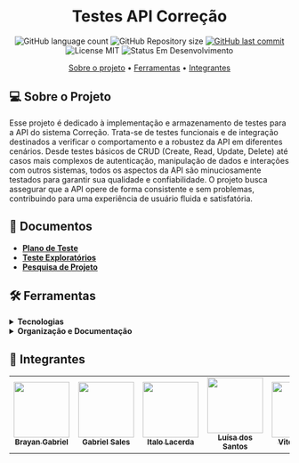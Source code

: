 <h1 align="center"> 
Testes API Correção
</h1>

<p align="center">
  <img alt="GitHub language count" src="https://img.shields.io/github/languages/count/vemser/correcao-qa-web?color=%2304D361">

  <img alt="GitHub Repository size" src="https://img.shields.io/github/repo-size/vemser/correcao-qa-web">
  
  <a href="https://github.com/vemser/correcao-qa-web/commits/main">
    <img alt="GitHub last commit" src="https://img.shields.io/github/last-commit/vemser/correcao-qa-web">
  </a>
  
  <img alt="License MIT" src="https://img.shields.io/badge/license-MIT-brightgreen">

  <img alt="Status Em Desenvolvimento" src="https://img.shields.io/badge/status-em%20desenvolvimento-green">
</p>

<p align="center">
  <a href="#-sobre-o-projeto">Sobre o projeto</a> •
  <a href="#-ferramentas">Ferramentas</a> •
  <a href="#-integrantes">Integrantes</a>
</p>

## 💻 Sobre o Projeto

Esse projeto é dedicado à implementação e armazenamento de testes para a API do sistema Correção. Trata-se de testes funcionais e de integração destinados a verificar o comportamento e a robustez da API em diferentes cenários. Desde testes básicos de CRUD (Create, Read, Update, Delete) até casos mais complexos de autenticação, manipulação de dados e interações com outros sistemas, todos os aspectos da API são minuciosamente testados para garantir sua qualidade e confiabilidade. O projeto busca assegurar que a API opere de forma consistente e sem problemas, contribuindo para uma experiência de usuário fluida e satisfatória.

## 📑 Documentos

- **[Plano de Teste](https://docs.google.com/document/d/1SxLgyNhLnXAYeXYCTrsq6NWP6tMdFnrjHGIxlEaN9G4/edit)**
- **[Teste Exploratórios](https://docs.google.com/document/d/1SKQBuc9KmqkJDnJjGq9zEj3r1nSP5qJZxXwKIN-kibs/edit)**
- **[Pesquisa de Projeto](https://docs.google.com/forms/d/1_6oCTheYJjrXvQU1D5m4M7oordWl4G608pYQvKzt2mA/edit#responses)**

## 🛠 Ferramentas

<details>
  <summary><b>Tecnologias</b></summary>
  
  - **[REST Assured](https://rest-assured.io/)**
  - **[JUnit5](https://junit.org/junit5/)**
  - **[Docker](https://www.docker.com/)**
  - **[Postman](https://www.postman.com/)**
  - **[Jenkins](https://www.jenkins.io/)**
  - **[Allure Report](https://allurereport.org/)**

</details>

<details>
  <summary><b>Organização e Documentação</b></summary>
  
  - **[Google Docs](https://docs.google.com/)**
  - **[Trello](https://trello.com/)**
  - **[Discord](https://discord.com/)**
  
</details>

## 👥 Integrantes

<table>
  <tr>
    <td align="center">
      <a href="https://github.com/brayanbenet">
        <img src="https://avatars.githubusercontent.com/u/63371569?v=4" width="100px"/><br>
        <sub>
          <b>Brayan Gabriel</b>
        </sub>
      </a>
    </td>
    <td align="center">
      <a href="https://github.com/gabrielvendas">
        <img src="https://avatars.githubusercontent.com/u/115078106?s=400&u=5d4b1146a08b63a3c82e11417f096dda0087c1ac&v=4" width="100px"/><br>
        <sub>
          <b>Gabriel Sales</b>
        </sub>
      </a>
    </td>
    <td align="center">
      <a href="https://github.com/ItaloLacerda">
        <img src="https://avatars.githubusercontent.com/u/99690658?v=4" width="100px;" /><br>
        <sub>
          <b>Italo Lacerda</b>
        </sub>
      </a>
    </td>
    <td align="center">
      <a href="https://github.com/Luh-Santos">
      <img src="https://avatars.githubusercontent.com/u/79276231?v=4" width="100px;" /><br>
        <sub>
          <b>Luísa dos Santos</b>
        </sub>
      </a>
    </td>
    <td align="center">
      <a href="https://github.com/VitorColombo">
      <img src="https://avatars.githubusercontent.com/u/110260819?v=4" width="100px;" /><br>
        <sub>
          <b>Vitor Nunes</b>
        </sub>
      </a>
    </td>
  </tr>
</table>
<br/>
